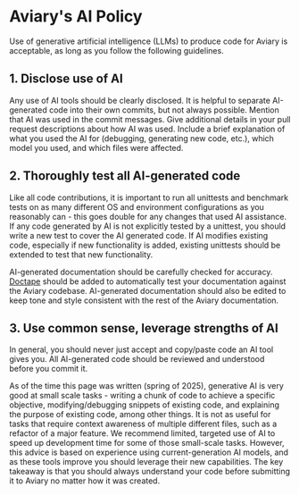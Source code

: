 # Aviary's AI Policy
Use of generative artificial intelligence (LLMs) to produce code for Aviary is acceptable, as long as you follow the following guidelines.

## 1. Disclose use of AI

Any use of AI tools should be clearly disclosed. It is helpful to separate AI-generated code into their own commits, but not always possible. Mention that AI was used in the commit messages. Give additional details in your pull request descriptions about how AI was used. Include a brief explanation of what you used the AI for (debugging, generating new code, etc.), which model you used, and which files were affected.

## 2. Thoroughly test all AI-generated code

Like all code contributions, it is important to run all unittests and benchmark tests on as many different OS and environment configurations as you reasonably can - this goes double for any changes that used AI assistance. If any code generated by AI is not explicitly tested by a unittest, you should write a new test to cover the AI generated code. If AI modifies existing code, especially if new functionality is added, existing unittests should be extended to test that new functionality.

AI-generated documentation should be carefully checked for accuracy. [Doctape](DocTAPE) should be added to automatically test your documentation against the Aviary codebase. AI-generated documentation should also be edited to keep tone and style consistent with the rest of the Aviary documentation.

## 3. Use common sense, leverage strengths of AI

In general, you should never just accept and copy/paste code an AI tool gives you. All AI-generated code should be reviewed and understood before you commit it.

As of the time this page was written (spring of 2025), generative AI is very good at small scale tasks - writing a chunk of code to achieve a specific objective, modifying/debugging snippets of existing code, and explaining the purpose of existing code, among other things. It is not as useful for tasks that require context awareness of multiple different files, such as a refactor of a major feature. We recommend limited, targeted use of AI to speed up development time for some of those small-scale tasks. However, this advice is based on experience using current-generation AI models, and as these tools improve you should leverage their new capabilities. The key takeaway is that you should always understand your code before submitting it to Aviary no matter how it was created.